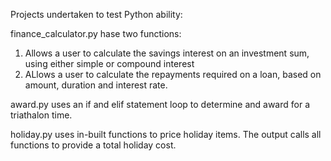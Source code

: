 Projects undertaken to test Python ability:

finance_calculator.py hase two functions:
1. Allows a user to calculate the savings interest on an investment sum, using either simple or compound interest
2. ALlows a user to calculate the repayments required on a loan, based on amount, duration and interest rate.

award.py uses an if and elif statement loop to determine and award for a triathalon time.

holiday.py uses in-built functions to price holiday items. The output calls all functions to provide a total holiday cost. 
